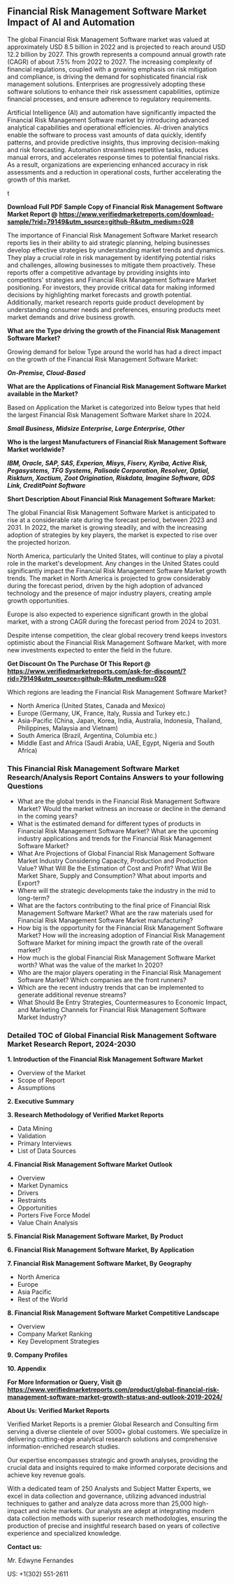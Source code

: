 <h2>Financial Risk Management Software Market Impact of AI and Automation</h2><p>The global Financial Risk Management Software market was valued at approximately USD 8.5 billion in 2022 and is projected to reach around USD 12.2 billion by 2027. This growth represents a compound annual growth rate (CAGR) of about 7.5% from 2022 to 2027. The increasing complexity of financial regulations, coupled with a growing emphasis on risk mitigation and compliance, is driving the demand for sophisticated financial risk management solutions. Enterprises are progressively adopting these software solutions to enhance their risk assessment capabilities, optimize financial processes, and ensure adherence to regulatory requirements.</p><p>Artificial Intelligence (AI) and automation have significantly impacted the Financial Risk Management Software market by introducing advanced analytical capabilities and operational efficiencies. AI-driven analytics enable the software to process vast amounts of data quickly, identify patterns, and provide predictive insights, thus improving decision-making and risk forecasting. Automation streamlines repetitive tasks, reduces manual errors, and accelerates response times to potential financial risks. As a result, organizations are experiencing enhanced accuracy in risk assessments and a reduction in operational costs, further accelerating the growth of this market.</p>t</p><p id="" class=""><strong>Download Full PDF Sample Copy of Financial Risk Management Software Market Report @ <a href="https://www.verifiedmarketreports.com/download-sample/?rid=79149&utm_source=github-R&utm_medium=028" target="_blank">https://www.verifiedmarketreports.com/download-sample/?rid=79149&utm_source=github-R&utm_medium=028</a></strong></p><p>The importance of&nbsp;Financial Risk Management Software Market research reports lies in their ability to aid strategic planning, helping businesses develop effective strategies by understanding market trends and dynamics. They play a crucial role in risk management by identifying potential risks and challenges, allowing businesses to mitigate them proactively. These reports offer a competitive advantage by providing insights into competitors' strategies and Financial Risk Management Software Market positioning. For investors, they provide critical data for making informed decisions by highlighting market forecasts and growth potential. Additionally, market research reports guide product development by understanding consumer needs and preferences, ensuring products meet market demands and drive business growth.</p><p><strong>What are the&nbsp;Type driving the growth of the Financial Risk Management Software Market?</strong></p><p id="" class="">Growing demand for below Type around the world has had a direct impact on the growth of the Financial Risk Management Software Market:</p><em><strong>On-Premise, Cloud-Based</strong></em></p><strong>What are the&nbsp;Applications&nbsp;of Financial Risk Management Software Market available in the Market?</strong></p><p id="" class="">Based on Application the Market is categorized into Below types that held the largest Financial Risk Management Software Market share In 2024.</p><em><strong>Small Business, Midsize Enterprise, Large Enterprise, Other</strong></em></p><strong>Who is the largest Manufacturers of Financial Risk Management Software Market worldwide?</strong></p><p><em><strong>IBM, Oracle, SAP, SAS, Experian, Misys, Fiserv, Kyriba, Active Risk, Pegasystems, TFG Systems, Palisade Corporation, Resolver, Optial, Riskturn, Xactium, Zoot Origination, Riskdata, Imagine Software, GDS Link, CreditPoint Software</strong></em></p><p id="" class=""><strong>Short Description About Financial Risk Management Software Market:</strong></p><p>The global Financial Risk Management Software Market is anticipated to rise at a considerable rate during the forecast period, between 2023 and 2031. In 2022, the market is growing steadily, and with the increasing adoption of strategies by key players, the market is expected to rise over the projected horizon.</p><p>North America, particularly the United States, will continue to play a pivotal role in the market's development. Any changes in the United States could significantly impact the Financial Risk Management Software Market growth trends. The market in North America is projected to grow considerably during the forecast period, driven by the high adoption of advanced technology and the presence of major industry players, creating ample growth opportunities.</p><p>Europe is also expected to experience significant growth in the global market, with a strong CAGR during the forecast period from 2024 to 2031.</p><p>Despite intense competition, the clear global recovery trend keeps investors optimistic about the Financial Risk Management Software Market, with more new investments expected to enter the field in the future.</p><p id="" class=""><strong>Get Discount On The Purchase Of This Report @ <a href="https://www.verifiedmarketreports.com/ask-for-discount/?rid=79149&utm_source=github-R&utm_medium=028" target="_blank">https://www.verifiedmarketreports.com/ask-for-discount/?rid=79149&utm_source=github-R&utm_medium=028</a></strong></p>Which regions are leading the Financial Risk Management Software Market?</p><ul><li>North America (United States, Canada and Mexico)</li><li>Europe (Germany, UK, France, Italy, Russia and Turkey etc.)</li><li>Asia-Pacific (China, Japan, Korea, India, Australia, Indonesia, Thailand, Philippines, Malaysia and Vietnam)</li><li>South America (Brazil, Argentina, Columbia etc.)</li><li>Middle East and Africa (Saudi Arabia, UAE, Egypt, Nigeria and South Africa)</li></ul><h3 id="" class="">This Financial Risk Management Software Market Research/Analysis Report Contains Answers to your following Questions</h3><ul><li>What are the global trends in the Financial Risk Management Software Market? Would the market witness an increase or decline in the demand in the coming years?</li><li>What is the estimated demand for different types of products in Financial Risk Management Software Market? What are the upcoming industry applications and trends for the Financial Risk Management Software Market?</li><li>What Are Projections of Global Financial Risk Management Software Market Industry Considering Capacity, Production and Production Value? What Will Be the Estimation of Cost and Profit? What Will Be Market Share, Supply and Consumption? What about imports and Export?</li><li>Where will the strategic developments take the industry in the mid to long-term?</li><li>What are the factors contributing to the final price of Financial Risk Management Software Market? What are the raw materials used for Financial Risk Management Software Market manufacturing?</li><li>How big is the opportunity for the Financial Risk Management Software Market? How will the increasing adoption of Financial Risk Management Software Market for mining impact the growth rate of the overall market?</li><li>How much is the global Financial Risk Management Software Market worth? What was the value of the market In 2020?</li><li>Who are the major players operating in the Financial Risk Management Software Market? Which companies are the front runners?</li><li>Which are the recent industry trends that can be implemented to generate additional revenue streams?</li><li>What Should Be Entry Strategies, Countermeasures to Economic Impact, and Marketing Channels for Financial Risk Management Software Market Industry?</li></ul><h3 id="" class="">Detailed TOC of Global Financial Risk Management Software Market Research Report, 2024-2030</h3><p id="" class=""><strong>1. Introduction of the Financial Risk Management Software Market</strong></p><ul><li>Overview of the Market</li><li>Scope of Report</li><li>Assumptions</li></ul><p id="" class=""><strong>2. Executive Summary</strong></p><p id="" class=""><strong>3. Research Methodology of Verified Market Reports</strong></p><ul><li>Data Mining</li><li>Validation</li><li>Primary Interviews</li><li>List of Data Sources</li></ul><p id="" class=""><strong>4. Financial Risk Management Software Market Outlook</strong></p><ul><li>Overview</li><li>Market Dynamics</li><li>Drivers</li><li>Restraints</li><li>Opportunities</li><li>Porters Five Force Model</li><li>Value Chain Analysis</li></ul><p id="" class=""><strong>5. Financial Risk Management Software Market, By Product</strong></p><p id="" class=""><strong>6. Financial Risk Management Software Market, By Application</strong></p><p id="" class=""><strong>7. Financial Risk Management Software Market, By Geography</strong></p><ul><li>North America</li><li>Europe</li><li>Asia Pacific</li><li>Rest of the World</li></ul><p id="" class=""><strong>8. Financial Risk Management Software Market Competitive Landscape</strong></p><ul><li>Overview</li><li>Company Market Ranking</li><li>Key Development Strategies</li></ul><p id="" class=""><strong>9. Company Profiles</strong></p><p id="" class=""><strong>10. Appendix</strong></p><p id="" class=""><strong>For More Information or Query, Visit @ <a href="https://www.verifiedmarketreports.com/product/global-financial-risk-management-software-market-growth-status-and-outlook-2019-2024/" target="_blank">https://www.verifiedmarketreports.com/product/global-financial-risk-management-software-market-growth-status-and-outlook-2019-2024/</a></strong></p><p id="" class=""><strong>About Us: Verified Market Reports</strong></p><p id="" class="">Verified Market Reports is a premier Global Research and Consulting firm serving a diverse clientele of over 5000+ global customers. We specialize in delivering cutting-edge analytical research solutions and comprehensive information-enriched research studies.</p><p id="" class="">Our expertise encompasses strategic and growth analyses, providing the crucial data and insights required to make informed corporate decisions and achieve key revenue goals.</p><p id="" class="">With a dedicated team of 250 Analysts and Subject Matter Experts, we excel in data collection and governance, utilizing advanced industrial techniques to gather and analyze data across more than 25,000 high-impact and niche markets. Our analysts are adept at integrating modern data collection methods with superior research methodologies, ensuring the production of precise and insightful research based on years of collective experience and specialized knowledge.</p><p id="" class=""><strong>Contact us:</strong></p><p id="" class="">Mr. Edwyne Fernandes</p><p id="" class="">US: +1(302) 551-2611</p>